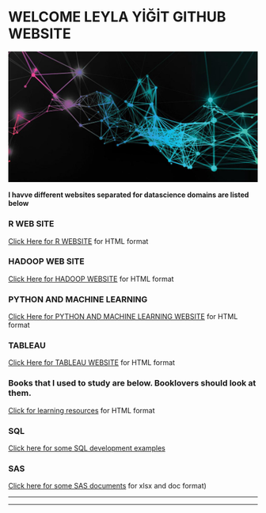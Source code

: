 
# WELCOME LEYLA YİĞİT GITHUB WEBSITE

![Screenshot](pic.jpeg)


**I havve different websites separated for datascience domains are listed below**

### R WEB SITE

[Click Here for R WEBSITE](https://datalovervisualizer.github.io/LEYLAS_REPO_BIGDATA_R/) for HTML format


### HADOOP WEB SITE


[Click Here for HADOOP WEBSITE](https://datalovervisualizer.github.io/HADOOP-SHELL-MONGODB/) for HTML format


### PYTHON AND MACHINE LEARNING

[Click Here for PYTHON AND MACHINE LEARNING WEBSITE](https://datalovervisualizer.github.io/MACHINE_LEARNING_PYTHON/) for HTML format


### TABLEAU

[Click Here for TABLEAU WEBSITE](https://datalovervisualizer.github.io/LEYLAS_REPO_TABLEAU/) for HTML format


### Books that I used to study are below. Booklovers should look at them.

[Click for learning resources](https://github.com/DATALOVERVISUALIZER/LEYLAS_REPO/tree/master/BOOKS) for HTML format

### SQL

[Click here for some SQL development examples](https://github.com/DATALOVERVISUALIZER/LEYLAS_REPO/tree/master/PLSQL) 

### SAS

[Click here for some SAS documents](https://github.com/DATALOVERVISUALIZER/LEYLAS_REPO/tree/master/SAS/SAS_MACRO_CODING) for xlsx and doc format)

***
***

